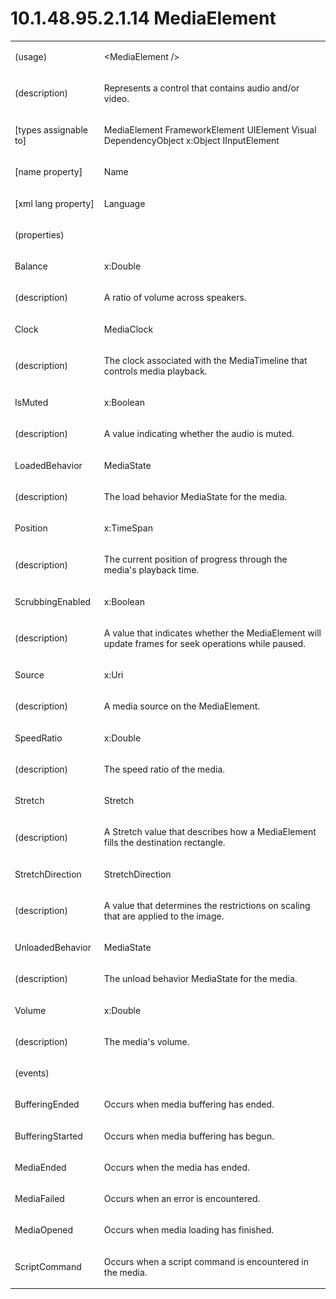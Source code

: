 <html dir="LTR" xmlns:mshelp="http://msdn.microsoft.com/mshelp" xmlns:ddue="http://ddue.schemas.microsoft.com/authoring/2003/5" xmlns:xlink="http://www.w3.org/1999/xlink" xmlns:tool="http://www.microsoft.com/tooltip"><body><input type="hidden" id="userDataCache" class="userDataStyle"><input type="hidden" id="hiddenScrollOffset"><img id="dropDownImage" style="display:none; height:0; width:0;" src="../local/drpdown.gif"><img id="dropDownHoverImage" style="display:none; height:0; width:0;" src="../local/drpdown_orange.gif"><img id="collapseImage" style="display:none; height:0; width:0;" src="../local/collapse.gif"><img id="expandImage" style="display:none; height:0; width:0;" src="../local/exp.gif"><img id="collapseAllImage" style="display:none; height:0; width:0;" src="../local/collall.gif"><img id="expandAllImage" style="display:none; height:0; width:0;" src="../local/expall.gif"><img id="copyImage" style="display:none; height:0; width:0;" src="../local/copycode.gif"><img id="copyHoverImage" style="display:none; height:0; width:0;" src="../local/copycodeHighlight.gif"><div id="header"><h1 class="heading">10.1.48.95.2.1.14 MediaElement</h1></div><div id="mainSection"><div id="mainBody"><div id="allHistory" class="saveHistory" onsave="saveAll()" onload="loadAll()"></div>
			<div id="sectionSection0" class="section" name="collapseableSection"><content xmlns="http://ddue.schemas.microsoft.com/authoring/2003/5" xmlns:wsd="http://wsdev.schemas.microsoft.com/authoring/2008/2" xmlns:msxsl="urn:schemas-microsoft-com:xslt" xmlns:script="urn:script" xmlns:build="urn:build">
				</content></div><div id="sectionSection1" class="section" name="collapseableSection"><content xmlns="http://ddue.schemas.microsoft.com/authoring/2003/5" xmlns:wsd="http://wsdev.schemas.microsoft.com/authoring/2008/2" xmlns:msxsl="urn:schemas-microsoft-com:xslt" xmlns:script="urn:script" xmlns:build="urn:build">
					<p xmlns=""><b></b></p><table class="ProtocolAuthoredTable" xmlns=""><tr>
								<td>
									<p>(usage)</p>
								</td>
								<td>
									<p>&lt;MediaElement /&gt;</p>
								</td>
							</tr><tr>
							<td>
								<p>(description)</p>
							</td>
							<td>
								<p>Represents a control that contains audio and/or video.</p>
							</td>
						</tr><tr>
							<td>
								<p>[types assignable to]</p>
							</td>
							<td>
								<p>MediaElement FrameworkElement UIElement Visual DependencyObject x:Object IInputElement</p>
							</td>
						</tr><tr>
							<td>
								<p>[name property]</p>
							</td>
							<td>
								<p>Name</p>
							</td>
						</tr><tr>
							<td>
								<p>[xml lang property]</p>
							</td>
							<td>
								<p>Language</p>
							</td>
						</tr><tr>
							<td>
								<p>(properties)</p>
							</td>
							<td>
							</td>
						</tr><tr>
							<td>
								<p>Balance</p>
							</td>
							<td>
								<p>x:Double</p>
							</td>
						</tr><tr>
							<td>
								<p>(description)</p>
							</td>
							<td>
								<p>A ratio of volume across speakers.</p>
							</td>
						</tr><tr>
							<td>
								<p>Clock</p>
							</td>
							<td>
								<p>MediaClock</p>
							</td>
						</tr><tr>
							<td>
								<p>(description)</p>
							</td>
							<td>
								<p>The clock associated with the MediaTimeline that controls media playback.</p>
							</td>
						</tr><tr>
							<td>
								<p>IsMuted</p>
							</td>
							<td>
								<p>x:Boolean</p>
							</td>
						</tr><tr>
							<td>
								<p>(description)</p>
							</td>
							<td>
								<p>A value indicating whether the audio is muted.</p>
							</td>
						</tr><tr>
							<td>
								<p>LoadedBehavior</p>
							</td>
							<td>
								<p>MediaState</p>
							</td>
						</tr><tr>
							<td>
								<p>(description)</p>
							</td>
							<td>
								<p>The load behavior MediaState for the media.</p>
							</td>
						</tr><tr>
							<td>
								<p>Position</p>
							</td>
							<td>
								<p>x:TimeSpan</p>
							</td>
						</tr><tr>
							<td>
								<p>(description)</p>
							</td>
							<td>
								<p>The current position of progress through the media's playback time.</p>
							</td>
						</tr><tr>
							<td>
								<p>ScrubbingEnabled</p>
							</td>
							<td>
								<p>x:Boolean</p>
							</td>
						</tr><tr>
							<td>
								<p>(description)</p>
							</td>
							<td>
								<p>A value that indicates whether the MediaElement will update frames for seek operations while paused.</p>
							</td>
						</tr><tr>
							<td>
								<p>Source</p>
							</td>
							<td>
								<p>x:Uri</p>
							</td>
						</tr><tr>
							<td>
								<p>(description)</p>
							</td>
							<td>
								<p>A media source on the MediaElement.</p>
							</td>
						</tr><tr>
							<td>
								<p>SpeedRatio</p>
							</td>
							<td>
								<p>x:Double</p>
							</td>
						</tr><tr>
							<td>
								<p>(description)</p>
							</td>
							<td>
								<p>The speed ratio of the media.</p>
							</td>
						</tr><tr>
							<td>
								<p>Stretch</p>
							</td>
							<td>
								<p>Stretch</p>
							</td>
						</tr><tr>
							<td>
								<p>(description)</p>
							</td>
							<td>
								<p>A Stretch value that describes how a MediaElement fills the destination rectangle.</p>
							</td>
						</tr><tr>
							<td>
								<p>StretchDirection</p>
							</td>
							<td>
								<p>StretchDirection</p>
							</td>
						</tr><tr>
							<td>
								<p>(description)</p>
							</td>
							<td>
								<p>A value that determines the restrictions on scaling that are applied to the image.</p>
							</td>
						</tr><tr>
							<td>
								<p>UnloadedBehavior</p>
							</td>
							<td>
								<p>MediaState</p>
							</td>
						</tr><tr>
							<td>
								<p>(description)</p>
							</td>
							<td>
								<p>The unload behavior MediaState for the media.</p>
							</td>
						</tr><tr>
							<td>
								<p>Volume</p>
							</td>
							<td>
								<p>x:Double</p>
							</td>
						</tr><tr>
							<td>
								<p>(description)</p>
							</td>
							<td>
								<p>The media's volume.</p>
							</td>
						</tr><tr>
							<td>
								<p>(events)</p>
							</td>
							<td>
							</td>
						</tr><tr>
							<td>
								<p>BufferingEnded</p>
							</td>
							<td>
								<p>Occurs when media buffering has ended.</p>
							</td>
						</tr><tr>
							<td>
								<p>BufferingStarted</p>
							</td>
							<td>
								<p>Occurs when media buffering has begun.</p>
							</td>
						</tr><tr>
							<td>
								<p>MediaEnded</p>
							</td>
							<td>
								<p>Occurs when the media has ended.</p>
							</td>
						</tr><tr>
							<td>
								<p>MediaFailed</p>
							</td>
							<td>
								<p>Occurs when an error is encountered.</p>
							</td>
						</tr><tr>
							<td>
								<p>MediaOpened</p>
							</td>
							<td>
								<p>Occurs when media loading has finished.</p>
							</td>
						</tr><tr>
							<td>
								<p>ScriptCommand</p>
							</td>
							<td>
								<p>Occurs when a script command is encountered in the media.</p>
							</td>
						</tr></table>
				</content></div><!--[if gte IE 5]>
			<tool:tip element="languageFilterToolTip" avoidmouse="false"/>
		<![endif]--></div><a name="feedback"></a><span></span></div></body></html>